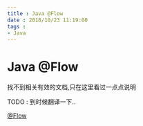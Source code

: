 ```yaml
---
title : Java @Flow
date : 2018/10/23 11:19:00
tags :
- Java
---
```


# Java @Flow

找不到相关有效的文档,只在这里看过一点点说明

TODO : 到时候翻译一下..

[@Flow](https://stackoverflow.com/questions/27173203/meaning-of-flow-annotation/)
